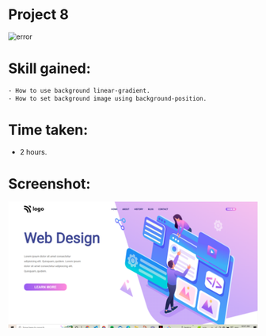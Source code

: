 # Project 8
![error](https://img.shields.io/badge/HTML-CSS-lightgrey)
# Skill gained:
    - How to use background linear-gradient.
    - How to set background image using background-position.
# Time taken:
- 2 hours.
# Screenshot:
![error](./project8.png)
